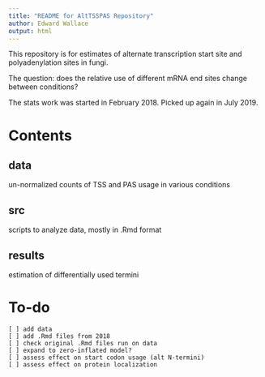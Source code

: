 ```yaml
---
title: "README for AltTSSPAS Repository"
author: Edward Wallace
output: html
---
```


This repository is for estimates of alternate transcription start site and polyadenylation sites in fungi.

The question: does the relative use of different mRNA end sites change between conditions?

The stats work was started in February 2018. Picked up again in July 2019.

# Contents

## data

un-normalized counts of TSS and PAS usage in various conditions

## src

scripts to analyze data, mostly in .Rmd format

## results

estimation of differentially used termini

# To-do

    [ ] add data
    [ ] add .Rmd files from 2018
    [ ] check original .Rmd files run on data
    [ ] expand to zero-inflated model?
    [ ] assess effect on start codon usage (alt N-termini)
    [ ] assess effect on protein localization 
